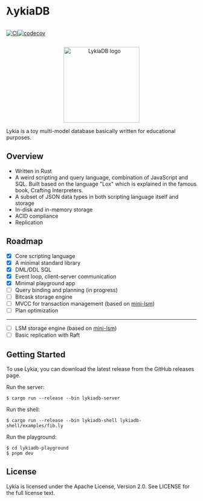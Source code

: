 # λykiaDB
<div style="display: flex;">
<div>

[![CI](https://github.com/lykia-rs/lykiadb/actions/workflows/ci.yml/badge.svg?branch=main)](https://github.com/lykia-rs/lykiadb/actions/workflows/ci.yml)

</div>
<div>

[![codecov](https://codecov.io/gh/lykia-rs/lykiadb/graph/badge.svg?token=DGIK7BE3K1)](https://codecov.io/gh/lykia-rs/lykiadb)

</div>
</div>

<p align="center">
    <img alt="LykiaDB logo" height="200" src="https://raw.githubusercontent.com/lykia-rs/lykiadb/refs/heads/main/assets/logo.svg">
</p>


Lykia is a toy multi-model database basically written for educational purposes.

## Overview
- Written in Rust
- A weird scripting and query language, combination of JavaScript and SQL. Built based on the language "Lox" which is explained in the famous book, Crafting Interpreters.
- A subset of JSON data types in both scripting language itself and storage
- In-disk and in-memory storage
- ACID compliance
- Replication

## Roadmap

- [x] Core scripting language
- [x] A minimal standard library
- [x] DML/DDL SQL
- [x] Event loop, client-server communication
- [x] Minimal playground app
- [ ] Query binding and planning (in progress)
- [ ] Bitcask storage engine
- [ ] MVCC for transaction management (based on [mini-lsm](https://github.com/lykia-rs/mini-lsm))
- [ ] Plan optimization
-----------------------------------------
- [ ] LSM storage engine (based on [mini-lsm](https://github.com/lykia-rs/mini-lsm)) 
- [ ] Basic replication with Raft

## Getting Started
To use Lykia, you can download the latest release from the GitHub releases page.

Run the server:

```shell
$ cargo run --release --bin lykiadb-server
```
Run the shell:

```shell 
$ cargo run --release --bin lykiadb-shell lykiadb-shell/examples/fib.ly
```
Run the playground:

```shell 
$ cd lykiadb-playground
$ pnpm dev
```

## License
Lykia is licensed under the Apache License, Version 2.0. See LICENSE for the full license text.
